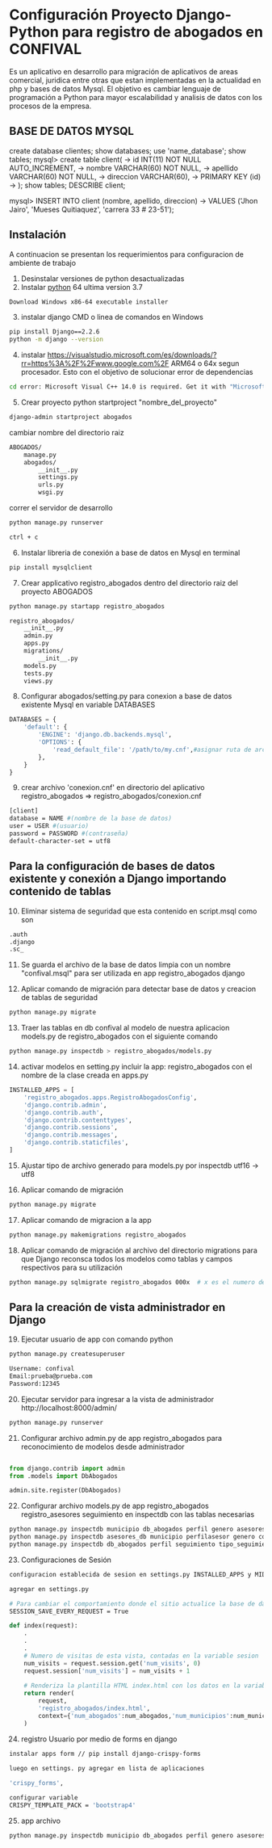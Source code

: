 # Configuración Proyecto Django-Python para registro de abogados en CONFIVAL

Es un aplicativo en desarrollo para migración de aplicativos de areas comercial, juridica entre otras que estan
implementadas en la actualidad en php y bases de datos Mysql. El objetivo es cambiar lenguaje de programación a Python 
para mayor escalabilidad y analisis de datos con los procesos de la empresa. 

## BASE DE DATOS MYSQL

create database clientes;
show databases;
use 'name_database'; 
show tables;
mysql> create table client(
    -> id INT(11) NOT NULL AUTO_INCREMENT,
    -> nombre VARCHAR(60) NOT NULL,
    -> apellido VARCHAR(60) NOT NULL,
    -> direccion VARCHAR(60),
    -> PRIMARY KEY (id)
    -> );
show tables;
DESCRIBE client;

mysql> INSERT INTO client (nombre, apellido, direccion)
    -> VALUES ('Jhon Jairo', 'Mueses Quitiaquez', 'carrera 33 # 23-51');

## Instalación
A continuacion se presentan los requerimientos para configuracion de ambiente de trabajo 


1. Desinstalar versiones de python desactualizadas
2. Instalar [python](https://www.python.org/downloads/windows/) 64 ultima version 3.7
```bash
Download Windows x86-64 executable installer
```
3. instalar django CMD o linea de comandos en Windows
```bash
pip install Django==2.2.6
python -m django --version
```
4. instalar https://visualstudio.microsoft.com/es/downloads/?rr=https%3A%2F%2Fwww.google.com%2F ARM64 o 64x segun procesador.
Esto con el objetivo de solucionar error de dependencias 
```bash
cd error: Microsoft Visual C++ 14.0 is required. Get it with "Microsoft Visual C++ Build Tools": http://landinghub.
```
5. Crear proyecto python startproject "nombre_del_proyecto"
```bash
django-admin startproject abogados
```
cambiar nombre del directorio raiz

```bash
ABOGADOS/
    manage.py
    abogados/
        __init__.py
        settings.py
        urls.py
        wsgi.py
```
correr el servidor de desarrollo
```bash
python manage.py runserver

ctrl + c  
```
6. Instalar libreria de conexión a base de datos en Mysql en terminal 
```bash
pip install mysqlclient
```
7. Crear applicativo registro_abogados dentro del directorio raiz del proyecto ABOGADOS
```bash
python manage.py startapp registro_abogados
```
```bash
registro_abogados/
    __init__.py
    admin.py
    apps.py
    migrations/
        __init__.py
    models.py
    tests.py
    views.py
```
8. Configurar abogados/setting.py para conexion a base de datos existente Mysql en variable DATABASES

```python
DATABASES = {
    'default': {
        'ENGINE': 'django.db.backends.mysql',
        'OPTIONS': {
            'read_default_file': '/path/to/my.cnf',#asignar ruta de archivo conexion.cnf
        },
    }
}
```

9. crear archivo 'conexion.cnf' en directorio del aplicativo  registro_abogados => registro_abogados/conexion.cnf

```bash
[client]
database = NAME #(nombre de la base de datos)
user = USER #(usuario)
password = PASSWORD #(contraseña)
default-character-set = utf8
```


## Para la configuración de bases de datos existente y conexión a Django importando contenido de tablas 

10. Eliminar sistema de seguridad que esta contenido en script.msql como son
```bash
.auth
.django
.sc_
```
	
11. Se guarda el archivo de la base de datos limpia con un nombre "confival.msql" para ser utilizada en 
app registro_abogados django

12. Aplicar comando de migración para detectar base de datos y creacion de tablas de seguridad
```bash
python manage.py migrate
```

13. Traer las tablas en db confival al modelo de nuestra aplicacion models.py de registro_abogados
con el siguiente comando

```bash
python manage.py inspectdb > registro_abogados/models.py
```

14. activar modelos en setting.py incluir la app: registro_abogados con el nombre de la clase creada en apps.py
```python
INSTALLED_APPS = [
    'registro_abogados.apps.RegistroAbogadosConfig',
    'django.contrib.admin',
    'django.contrib.auth',
    'django.contrib.contenttypes',
    'django.contrib.sessions',
    'django.contrib.messages',
    'django.contrib.staticfiles',
]
```

15. Ajustar tipo de archivo generado para models.py por inspectdb utf16 -> utf8

16. Aplicar comando de migración
```bash
python manage.py migrate
```
17. Aplicar comando de migracion a la app
```bash
python manage.py makemigrations registro_abogados
```

18. Aplicar comando de migración al archivo del directorio migrations para que Django reconsca todos los modelos 
como tablas y campos respectivos para su utilización

```bash
python manage.py sqlmigrate registro_abogados 000x  # x es el numero de la migración creada
```	

## Para la creación de vista administrador en Django

19. Ejecutar usuario de app con comando python 
```bash
python manage.py createsuperuser
```
```bash
Username: confival
Email:prueba@prueba.com
Password:12345
```

20. Ejecutar servidor para ingresar a la vista de administrador http://localhost:8000/admin/
```bash
python manage.py runserver
```

21. Configurar archivo admin.py de app registro_abogados para reconocimiento de modelos desde administrador
```python

from django.contrib import admin
from .models import DbAbogados

admin.site.register(DbAbogados)
```
22. Configurar archivo models.py de app registro_abogados registro_asesores seguimiento en inspectdb con las tablas necesarias

```python
python manage.py inspectdb municipio db_abogados perfil genero asesores_db comisiones origen_contacto perfilasesor > registro_abogados/models.py
python manage.py inspectdb asesores_db municipio perfilasesor genero comisiones > registro_asesores/models.py
python manage.py inspectdb db_abogados perfil seguimiento tipo_seguimiento subitemseguimiento asesores_db municipio comisiones genero > seguimiento/models.py

```

23. Configuraciones de Sesión

```bash
configuracion establecida de sesion en settings.py INSTALLED_APPS y MIDDLEWARE

agregar en settings.py

# Para cambiar el comportamiento donde el sitio actualice la base de datos y envie la cookie en cada solicitud
SESSION_SAVE_EVERY_REQUEST = True

```
```python
def index(request):
    .
    .
    .
    # Numero de visitas de esta vista, contadas en la variable sesion
    num_visits = request.session.get('num_visits', 0)
    request.session['num_visits'] = num_visits + 1
    
    # Renderiza la plantilla HTML index.html con los datos en la variable contexto
    return render(
        request,
        'registro_abogados/index.html',
        context={'num_abogados':num_abogados,'num_municipios':num_municipios, 'num_visits':num_visits},
    )

```
24. registro Usuario por medio de forms en django

```bash
instalar apps form // pip install django-crispy-forms

luego en settings. py agregar en lista de aplicaciones
    
'crispy_forms',

configurar variable 
CRISPY_TEMPLATE_PACK = 'bootstrap4'
```
25. app archivo

```bash
python manage.py inspectdb municipio db_abogados perfil genero asesores_db comisiones perfilasesor pagador sentencia_conciliacion reg_sentencia perfil_abogadosentencia abogadosentencia antecedentesabd juzgados_tribunales tipo_documento clase_docuemento > archivo/models.py

```

